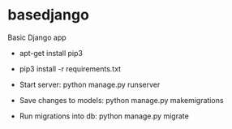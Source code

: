 # basedjango
Basic Django app

- apt-get install pip3
- pip3 install -r requirements.txt

- Start server: python manage.py runserver
- Save changes to models: python manage.py makemigrations
- Run migrations into db: python manage.py migrate 